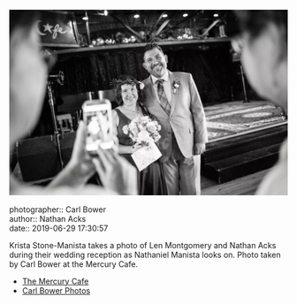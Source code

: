 ![Krista Stone-Manista takes a photo of Len Montgomery and Nathan Acks](assets/2019-06-29-set-3-the-reception-04.webp)

photographer:: Carl Bower  
author:: Nathan Acks  
date:: 2019-06-29 17:30:57

Krista Stone-Manista takes a photo of Len Montgomery and Nathan Acks during their wedding reception as Nathaniel Manista looks on. Photo taken by Carl Bower at the Mercury Cafe.

* [The Mercury Cafe](http://mercurycafe.com)
* [Carl Bower Photos](https://carlbowerphotos.com)
